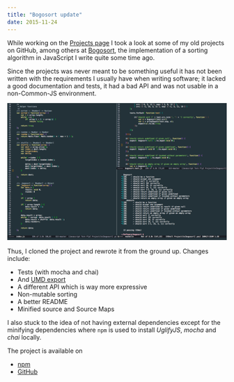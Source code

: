 ```yaml
---
title: "Bogosort update"
date: 2015-11-24
---
```


While working on the [Projects page](/projects) I took a look at some of my old projects on GitHub, among others at [Bogosort](https://github.com/dak0rn/bogosort), the implementation of a sorting algorithm in JavaScript I write quite some time ago.

Since the projects was never meant to be something useful it has not been written with the requirements I usually have when writing software; it lacked a good documentation and tests, it had a bad API and was not usable in a non-Common-JS environment.

![Bogosort development with Emacs](/images/bogosort-emacs.png)

Thus, I cloned the project and rewrote it from the ground up. Changes include:

- Tests (with mocha and chai)
- And [UMD export](https://github.com/umdjs/umd)
- A different API which is way more expressive
- Non-mutable sorting
- A better README
- Minified source and Source Maps

I also stuck to the idea of not having external dependencies except for the minifying dependencies where `npm` is used to install *UglifyJS*, *mocha* and *chai* locally.

The project is available on

- [npm](https://www.npmjs.com/package/bogosort)
- [GitHub](https://github.com/dak0rn/bogosort)